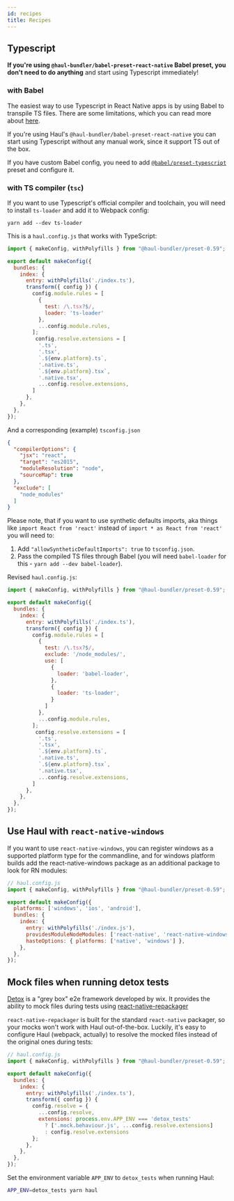```yaml
---
id: recipes
title: Recipes
---
```


## Typescript

__If you're using `@haul-bundler/babel-preset-react-native` Babel preset, you don't need to do anything__ and start using Typescript immediately!

### with Babel

The easiest way to use Typescript in React Native apps is by using Babel to transpile TS files. There are some limitations, which you can read more about [here](https://babeljs.io/docs/en/babel-plugin-transform-typescript).

If you're using Haul's `@haul-bundler/babel-preset-react-native` you can start using Typescript without any manual work, since it support TS out of the box.

If you have custom Babel config, you need to add [`@babel/preset-typescript`](https://babeljs.io/docs/en/babel-preset-typescript) preset and configure it.

### with TS compiler (`tsc`)

If you want to use Typescript's official compiler and toolchain, you will need to install `ts-loader` and add it to Webpack config:

```yarn add --dev ts-loader```

This is a `haul.config.js` that works with TypeScript:
```js
import { makeConfig, withPolyfills } from "@haul-bundler/preset-0.59";

export default makeConfig({
  bundles: {
    index: {
      entry: withPolyfills('./index.ts'),
      transform({ config }) {
        config.module.rules = [
          {
            test: /\.tsx?$/,
            loader: 'ts-loader'
          },
          ...config.module.rules,
        ];
         config.resolve.extensions = [
          '.ts',
          '.tsx',
          `.${env.platform}.ts`,
          '.native.ts',
          `.${env.platform}.tsx`,
          '.native.tsx',
          ...config.resolve.extensions,
        ]
      },
    },
  },
});
```

And a corresponding (example) `tsconfig.json`
```json
{
  "compilerOptions": {
    "jsx": "react",
    "target": "es2015",
    "moduleResolution": "node",
    "sourceMap": true
  },
  "exclude": [
    "node_modules"
  ]
}
```

Please note, that if you want to use synthetic defaults imports, aka things like `import React from 'react'` instead of `import * as React from 'react'` you will need to:

1. Add `"allowSyntheticDefaultImports": true` to `tsconfig.json`.
2. Pass the compiled TS files through Babel (you will need `babel-loader` for this - `yarn add --dev babel-loader`).

Revised `haul.config.js`:
```javascript
import { makeConfig, withPolyfills } from "@haul-bundler/preset-0.59";

export default makeConfig({
  bundles: {
    index: {
      entry: withPolyfills('./index.ts'),
      transform({ config }) {
        config.module.rules = [
          {
            test: /\.tsx?$/,
            exclude: '/node_modules/',
            use: [
              {
                loader: 'babel-loader',
              },
              {
                loader: 'ts-loader',
              }
            ]
          },
          ...config.module.rules,
        ];
         config.resolve.extensions = [
          '.ts',
          '.tsx',
          `.${env.platform}.ts`,
          '.native.ts',
          `.${env.platform}.tsx`,
          '.native.tsx',
          ...config.resolve.extensions,
        ]
      },
    },
  },
});
```

## Use Haul with `react-native-windows`

If you want to use `react-native-windows`, you can register windows as a supported platform type for the commandline, and for windows platform builds add the react-native-windows package as an additional package to look for RN modules:
```js
// haul.config.js
import { makeConfig, withPolyfills } from "@haul-bundler/preset-0.59";

export default makeConfig({
  platforms: ['windows', 'ios', 'android'],
  bundles: {
    index: {
      entry: withPolyfills('./index.js'),
      providesModuleNodeModules: ['react-native', 'react-native-windows'],
      hasteOptions: { platforms: ['native', 'windows'] },
    },
  },
});
```

## Mock files when running detox tests

[Detox](https://github.com/wix/detox) is a "grey box" e2e framework developed by wix.
It provides the ability to mock files during tests using [react-native-repackager](https://github.com/wix/react-native-repackager)

`react-native-repackager` is built for the standard `react-native` packager, so your mocks won't work with Haul out-of-the-box. Luckily, it's easy to configure Haul (webpack, actually) to resolve the mocked files instead of the original ones during tests:

```js
// haul.config.js
import { makeConfig, withPolyfills } from "@haul-bundler/preset-0.59";

export default makeConfig({
  bundles: {
    index: {
      entry: withPolyfills('./index.ts'),
      transform({ config }) {
        config.resolve = {
          ...config.resolve,
          extensions: process.env.APP_ENV === 'detox_tests'
            ? ['.mock.behaviour.js', ...config.resolve.extensions]
            : config.resolve.extensions
        };
      },
    },
  },
});
```

Set the environment variable `APP_ENV` to `detox_tests` when running Haul:

```sh
APP_ENV=detox_tests yarn haul
```
